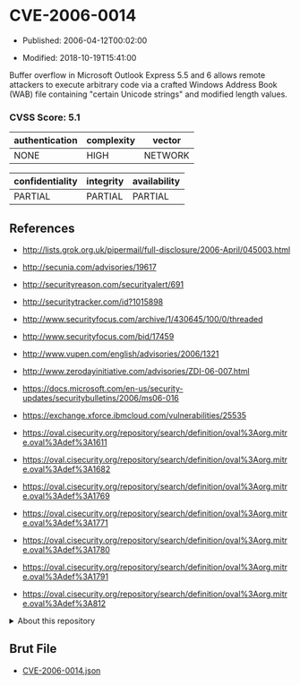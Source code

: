 # CVE-2006-0014

- Published: 2006-04-12T00:02:00

- Modified: 2018-10-19T15:41:00

Buffer overflow in Microsoft Outlook Express 5.5 and 6 allows remote attackers to execute arbitrary code via a crafted Windows Address Book (WAB) file containing "certain Unicode strings" and modified length values.

### CVSS Score: **5.1**

| authentication | complexity | vector |
| --- | --- | --- |
| NONE | HIGH | NETWORK |

| confidentiality | integrity | availability |
| --- | --- | --- |
| PARTIAL | PARTIAL | PARTIAL |

## References

* http://lists.grok.org.uk/pipermail/full-disclosure/2006-April/045003.html

* http://secunia.com/advisories/19617

* http://securityreason.com/securityalert/691

* http://securitytracker.com/id?1015898

* http://www.securityfocus.com/archive/1/430645/100/0/threaded

* http://www.securityfocus.com/bid/17459

* http://www.vupen.com/english/advisories/2006/1321

* http://www.zerodayinitiative.com/advisories/ZDI-06-007.html

* https://docs.microsoft.com/en-us/security-updates/securitybulletins/2006/ms06-016

* https://exchange.xforce.ibmcloud.com/vulnerabilities/25535

* https://oval.cisecurity.org/repository/search/definition/oval%3Aorg.mitre.oval%3Adef%3A1611

* https://oval.cisecurity.org/repository/search/definition/oval%3Aorg.mitre.oval%3Adef%3A1682

* https://oval.cisecurity.org/repository/search/definition/oval%3Aorg.mitre.oval%3Adef%3A1769

* https://oval.cisecurity.org/repository/search/definition/oval%3Aorg.mitre.oval%3Adef%3A1771

* https://oval.cisecurity.org/repository/search/definition/oval%3Aorg.mitre.oval%3Adef%3A1780

* https://oval.cisecurity.org/repository/search/definition/oval%3Aorg.mitre.oval%3Adef%3A1791

* https://oval.cisecurity.org/repository/search/definition/oval%3Aorg.mitre.oval%3Adef%3A812

<details>
<summary>About this repository</summary> 

  This repository is part of the project [Live Hack CVE](https://github.com/Live-Hack-CVE). Main website can be found [www.live-hack.org](https://www.live-hack.org) 
  
  Made by [Sn0wAlice](https://github.com/Sn0wAlice) for the people that care about security and need to have a feed of the latest CVEs. Hope you enjoy it, don't forget to star the repo and follow me on [Twitter](https://twitter.com/Sn0wAlice) and [Github](https://github.com/Sn0wAlice). And that is my [personnal website](https://www.alice-snow.me/)

  - [Home Page](https://github.com/Live-Hack-CVE)
  - [Framework](https://github.com/Live-Hack-CVE/cve-framework)
  - [CVE database](https://github.com/Live-Hack-CVE/full_database)
  - [Changelog](https://github.com/Live-Hack-CVE/Changelog)
</details>

## Brut File

* [CVE-2006-0014.json](https://raw.githubusercontent.com/Live-Hack-CVE/full_database/main/cves/2006/CVE-2006-0014.json)

